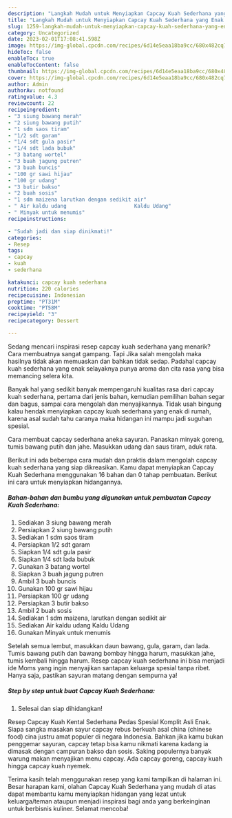 ```yaml
---
description: "Langkah Mudah untuk Menyiapkan Capcay Kuah Sederhana yang Enak Banget"
title: "Langkah Mudah untuk Menyiapkan Capcay Kuah Sederhana yang Enak Banget"
slug: 1259-langkah-mudah-untuk-menyiapkan-capcay-kuah-sederhana-yang-enak-banget
category: Uncategorized
date: 2023-02-01T17:08:41.598Z
image: https://img-global.cpcdn.com/recipes/6d14e5eaa18ba9cc/680x482cq70/capcay-kuah-sederhana-foto-resep-utama.jpg
hideToc: false
enableToc: true
enableTocContent: false
thumbnail: https://img-global.cpcdn.com/recipes/6d14e5eaa18ba9cc/680x482cq70/capcay-kuah-sederhana-foto-resep-utama.jpg
cover: https://img-global.cpcdn.com/recipes/6d14e5eaa18ba9cc/680x482cq70/capcay-kuah-sederhana-foto-resep-utama.jpg
author: Admin
authorAv: notfound
ratingvalue: 4.3
reviewcount: 22
recipeingredient:
- "3 siung bawang merah"
- "2 siung bawang putih"
- "1 sdm saos tiram"
- "1/2 sdt garam"
- "1/4 sdt gula pasir"
- "1/4 sdt lada bubuk"
- "3 batang wortel"
- "3 buah jagung putren"
- "3 buah buncis"
- "100 gr sawi hijau"
- "100 gr udang"
- "3 butir bakso"
- "2 buah sosis"
- "1 sdm maizena larutkan dengan sedikit air"
- " Air kaldu udang                      Kaldu Udang"
- " Minyak untuk menumis"
recipeinstructions:

- "Sudah jadi dan siap dinikmati!"
categories:
- Resep
tags:
- capcay
- kuah
- sederhana

katakunci: capcay kuah sederhana 
nutrition: 220 calories
recipecuisine: Indonesian
preptime: "PT31M"
cooktime: "PT58M"
recipeyield: "3"
recipecategory: Dessert

---
```



Sedang mencari inspirasi resep capcay kuah sederhana yang menarik? Cara membuatnya sangat gampang. Tapi Jika salah mengolah maka hasilnya tidak akan memuaskan dan bahkan tidak sedap. Padahal capcay kuah sederhana yang enak selayaknya punya aroma dan cita rasa yang bisa memancing selera kita.


Banyak hal yang sedikit banyak mempengaruhi kualitas rasa dari capcay kuah sederhana, pertama dari jenis bahan, kemudian pemilihan bahan segar dan bagus, sampai cara mengolah dan menyajikannya. Tidak usah bingung kalau hendak menyiapkan capcay kuah sederhana yang enak di rumah, karena asal sudah tahu caranya maka hidangan ini mampu jadi suguhan spesial.

Cara membuat capcay sederhana aneka sayuran. Panaskan minyak goreng, tumis bawang putih dan jahe. Masukkan udang dan saus tiram, aduk rata.


Berikut ini ada beberapa cara mudah dan praktis dalam mengolah capcay kuah sederhana yang siap dikreasikan. Kamu dapat menyiapkan Capcay Kuah Sederhana menggunakan 16 bahan dan 0 tahap pembuatan. Berikut ini cara untuk menyiapkan hidangannya.

<!--inarticleads1-->

##### Bahan-bahan dan bumbu yang digunakan untuk pembuatan Capcay Kuah Sederhana:

1. Sediakan 3 siung bawang merah
1. Persiapkan 2 siung bawang putih
1. Sediakan 1 sdm saos tiram
1. Persiapkan 1/2 sdt garam
1. Siapkan 1/4 sdt gula pasir
1. Siapkan 1/4 sdt lada bubuk
1. Gunakan 3 batang wortel
1. Siapkan 3 buah jagung putren
1. Ambil 3 buah buncis
1. Gunakan 100 gr sawi hijau
1. Persiapkan 100 gr udang
1. Persiapkan 3 butir bakso
1. Ambil 2 buah sosis
1. Sediakan 1 sdm maizena, larutkan dengan sedikit air
1. Sediakan  Air kaldu udang                      Kaldu Udang
1. Gunakan  Minyak untuk menumis


Setelah semua lembut, masukkan daun bawang, gula, garam, dan lada. Tumis bawang putih dan bawang bombay hingga harum, masukkan jahe, tumis kembali hingga harum. Resep capcay kuah sederhana ini bisa menjadi ide Moms yang ingin menyajikan santapan keluarga spesial tanpa ribet. Hanya saja, pastikan sayuran matang dengan sempurna ya! 

<!--inarticleads2-->

##### Step by step untuk buat Capcay Kuah Sederhana:


1. Selesai dan siap dihidangkan!

Resep Capcay Kuah Kental Sederhana Pedas Spesial Komplit Asli Enak. Siapa sangka masakan sayur capcay rebus berkuah asal china (chinese food) cina justru amat populer di negara Indonesia. Bahkan jika kamu bukan penggemar sayuran, capcay tetap bisa kamu nikmati karena kadang ia dimasak dengan campuran bakso dan sosis. Saking populernya banyak warung makan menyajikan menu capcay. Ada capcay goreng, capcay kuah hingga capcay kuah nyemek. 

Terima kasih telah menggunakan resep yang kami tampilkan di halaman ini. Besar harapan kami, olahan Capcay Kuah Sederhana yang mudah di atas dapat membantu kamu menyiapkan hidangan yang lezat untuk keluarga/teman ataupun menjadi inspirasi bagi anda yang berkeinginan untuk berbisnis kuliner. Selamat mencoba!
